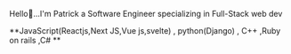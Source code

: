 Hello👋...I'm Patrick a Software Engineer specializing in Full-Stack web dev 

**JavaScript(Reactjs,Next JS,Vue js,svelte) , python(Django) , C++ ,Ruby on rails ,C# **


